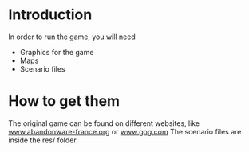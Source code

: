 # Introduction #

In order to run the game, you will need
  * Graphics for the game
  * Maps
  * Scenario files

# How to get them #

The original game can be found on different websites, like www.abandonware-france.org or www.gog.com
The scenario files are inside the res/ folder.